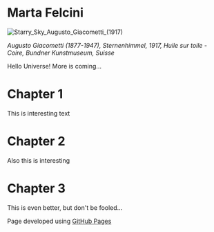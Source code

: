 # Marta Felcini
![Starry_Sky_Augusto_Giacometti_(1917)](https://user-images.githubusercontent.com/39876967/188236115-a7769732-4f78-44a9-95d0-adeeb070aa02.jpg)

*Augusto Giacometti (1877-1947), Sternenhimmel, 1917, Huile sur toile - Coire, Bundner Kunstmuseum, Suisse*

Hello Universe!
More is coming...
# Chapter 1
This is interesting text
# Chapter 2
Also this is interesting
# Chapter 3
This is even better, but don't be fooled...


Page developed using <a href="https://docs.github.com/en/pages/getting-started-with-github-pages/about-github-pages">GitHub Pages</a>
